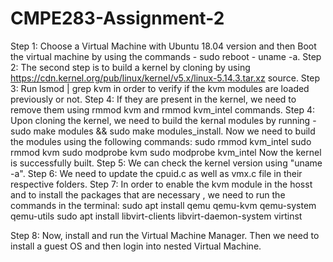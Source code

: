 # CMPE283-Assignment-2

Step 1: Choose a Virtual Machine with Ubuntu 18.04 version and then Boot the virtual machine by using the commands - sudo reboot - uname -a.
Step 2: The second step is to build a kernel by cloning by using https://cdn.kernel.org/pub/linux/kernel/v5.x/linux-5.14.3.tar.xz source.
Step 3: Run lsmod | grep kvm in order to verify if the kvm modules are loaded previously or not.
Step 4: If they are present in the kernel, we need to remove them using rmmod kvm and rmmod kvm_intel commands.
Step 4: Upon cloning the kernel, we need to build the kernal modules by running - sudo make modules && sudo make modules_install.
        Now we need to build the modules using the following commands: 
          sudo rmmod kvm_intel
          sudo rmmod kvm
          sudo modprobe kvm
          sudo modprobe kvm_intel
         Now the kernel is successfully built. 
Step 5:  We can check the kernel version using "uname -a".
Step 6: We need to update the cpuid.c as well as vmx.c file in their respective folders.
Step 7: In order to enable the kvm module in the hosst and to install the packages that are necessary , we need to run the commands in the terminal:
        sudo apt install qemu qemu-kvm qemu-system qemu-utils
        sudo apt install libvirt-clients libvirt-daemon-system virtinst
        
Step 8: Now, install and run the Virtual Machine Manager. Then we need to install a guest OS and then login into nested Virtual Machine.
